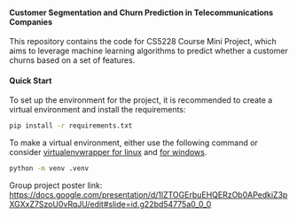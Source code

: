 #### Customer Segmentation and Churn Prediction in Telecommunications Companies
 
This repository contains the code for CS5228 Course Mini Project, which aims to leverage machine learning algorithms to predict whether a customer churns based on a set of features.

#### Quick Start

To set up the environment for the project, it is recommended to create a virtual environment and install the requirements:

```bash
pip install -r requirements.txt
```

To make a virtual environment, either use the following command or consider [virtualenvwrapper for linux](https://virtualenvwrapper.readthedocs.io/en/latest/) and [for windows](https://pypi.org/project/virtualenvwrapper-win/).

```bash
python -m venv .venv
```

Group project poster link: https://docs.google.com/presentation/d/1lZTOGErbuEHQERzOb0APedkiZ3pXGXxZ7SzoU0vRqJU/edit#slide=id.g22bd54775a0_0_0 